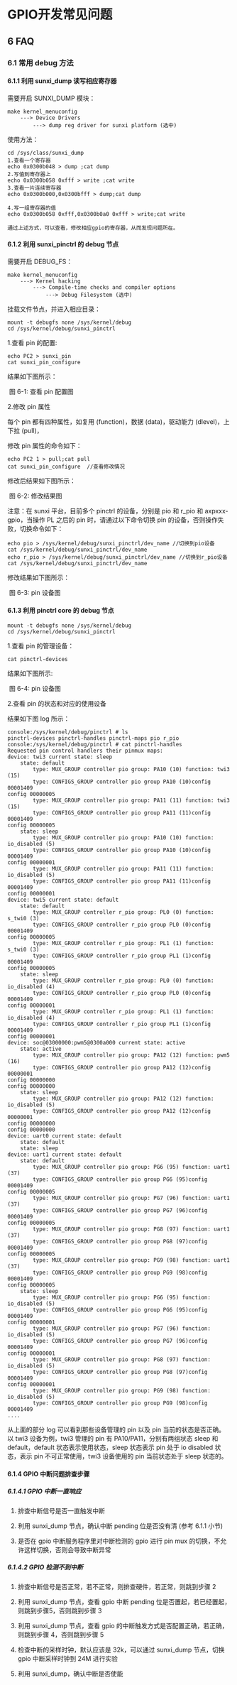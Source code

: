 # GPIO开发常见问题
## 6 FAQ

### 6.1 常用 debug 方法

#### 6.1.1 利用 sunxi_dump 读写相应寄存器

需要开启 SUNXI_DUMP 模块：

```
make kernel_menuconfig
	---> Device Drivers
		---> dump reg driver for sunxi platform (选中)
```

使用方法：

```
cd /sys/class/sunxi_dump
1.查看一个寄存器
echo 0x0300b048 > dump ;cat dump
2.写值到寄存器上
echo 0x0300b058 0xfff > write ;cat write
3.查看一片连续寄存器
echo 0x0300b000,0x0300bfff > dump;cat dump

4.写一组寄存器的值
echo 0x0300b058 0xfff,0x0300b0a0 0xfff > write;cat write

通过上述方式，可以查看，修改相应gpio的寄存器，从而发现问题所在。
```



#### 6.1.2 利用 sunxi_pinctrl 的 debug 节点

需要开启 DEBUG_FS：

```
make kernel_menuconfig
	---> Kernel hacking
		---> Compile-time checks and compiler options
			---> Debug Filesystem (选中)
```

挂载文件节点，并进入相应目录：

```
mount -t debugfs none /sys/kernel/debug
cd /sys/kernel/debug/sunxi_pinctrl
```



1.查看 pin 的配置: 

```
echo PC2 > sunxi_pin
cat sunxi_pin_configure
```

结果如下图所示：



​																	图 6-1: 查看 pin 配置图

2.修改 pin 属性

每个 pin 都有四种属性，如复用 (function)，数据 (data)，驱动能力 (dlevel)，上下拉 (pull)，

修改 pin 属性的命令如下：

```
echo PC2 1 > pull;cat pull
cat sunxi_pin_configure  //查看修改情况
```

修改后结果如下图所示：





​																图 6-2: 修改结果图



注意：在 sunxi 平台，目前多个 pinctrl 的设备，分别是 pio 和 r_pio 和 axpxxx-gpio，当操作 PL 之后的 pin 时，请通过以下命令切换 pin 的设备，否则操作失败，切换命令如下：

```
echo pio > /sys/kernel/debug/sunxi_pinctrl/dev_name //切换到pio设备 
cat /sys/kernel/debug/sunxi_pinctrl/dev_name
echo r_pio > /sys/kernel/debug/sunxi_pinctrl/dev_name //切换到r_pio设备 
cat /sys/kernel/debug/sunxi_pinctrl/dev_name
```

修改结果如下图所示：



​															  图 6-3: pin 设备图



#### 6.1.3 利用 pinctrl core 的 debug 节点

```
mount -t debugfs none /sys/kernel/debug
cd /sys/kernel/debug/sunxi_pinctrl
```

1.查看 pin 的管理设备：

```
cat pinctrl-devices
```

结果如下图所示:





​														图 6-4: pin 设备图	

2.查看 pin 的状态和对应的使用设备

结果如下图 log 所示：

```
console:/sys/kernel/debug/pinctrl # ls
pinctrl-devices pinctrl-handles pinctrl-maps pio r_pio
console:/sys/kernel/debug/pinctrl # cat pinctrl-handles
Requested pin control handlers their pinmux maps:
device: twi3 current state: sleep
	state: default
        type: MUX_GROUP controller pio group: PA10 (10) function: twi3 (15)
        type: CONFIGS_GROUP controller pio group PA10 (10)config 00001409
config 00000005
        type: MUX_GROUP controller pio group: PA11 (11) function: twi3 (15)
        type: CONFIGS_GROUP controller pio group PA11 (11)config 00001409
config 00000005
	state: sleep
        type: MUX_GROUP controller pio group: PA10 (10) function: io_disabled (5)
        type: CONFIGS_GROUP controller pio group PA10 (10)config 00001409
config 00000001
        type: MUX_GROUP controller pio group: PA11 (11) function: io_disabled (5)
        type: CONFIGS_GROUP controller pio group PA11 (11)config 00001409
config 00000001
device: twi5 current state: default
    state: default
        type: MUX_GROUP controller r_pio group: PL0 (0) function: s_twi0 (3)
        type: CONFIGS_GROUP controller r_pio group PL0 (0)config 00001409
config 00000005
        type: MUX_GROUP controller r_pio group: PL1 (1) function: s_twi0 (3)
        type: CONFIGS_GROUP controller r_pio group PL1 (1)config 00001409
config 00000005
	state: sleep
        type: MUX_GROUP controller r_pio group: PL0 (0) function: io_disabled (4)
        type: CONFIGS_GROUP controller r_pio group PL0 (0)config 00001409
config 00000001
        type: MUX_GROUP controller r_pio group: PL1 (1) function: io_disabled (4)
        type: CONFIGS_GROUP controller r_pio group PL1 (1)config 00001409
config 00000001
device: soc@03000000:pwm5@0300a000 current state: active
	state: active
        type: MUX_GROUP controller pio group: PA12 (12) function: pwm5 (16)
        type: CONFIGS_GROUP controller pio group PA12 (12)config 00000001
config 00000000
config 00000000
	state: sleep
        type: MUX_GROUP controller pio group: PA12 (12) function: io_disabled (5)
        type: CONFIGS_GROUP controller pio group PA12 (12)config 00000001
config 00000000
config 00000000
device: uart0 current state: default
	state: default
	state: sleep
device: uart1 current state: default
	state: default
        type: MUX_GROUP controller pio group: PG6 (95) function: uart1 (37)
        type: CONFIGS_GROUP controller pio group PG6 (95)config 00001409
config 00000005
        type: MUX_GROUP controller pio group: PG7 (96) function: uart1 (37)
        type: CONFIGS_GROUP controller pio group PG7 (96)config 00001409
config 00000005
        type: MUX_GROUP controller pio group: PG8 (97) function: uart1 (37)
        type: CONFIGS_GROUP controller pio group PG8 (97)config 00001409
config 00000005
        type: MUX_GROUP controller pio group: PG9 (98) function: uart1 (37)
        type: CONFIGS_GROUP controller pio group PG9 (98)config 00001409
config 00000005
	state: sleep
        type: MUX_GROUP controller pio group: PG6 (95) function: io_disabled (5)
        type: CONFIGS_GROUP controller pio group PG6 (95)config 00001409
config 00000001
        type: MUX_GROUP controller pio group: PG7 (96) function: io_disabled (5)
        type: CONFIGS_GROUP controller pio group PG7 (96)config 00001409
config 00000001
        type: MUX_GROUP controller pio group: PG8 (97) function: io_disabled (5)
        type: CONFIGS_GROUP controller pio group PG8 (97)config 00001409
config 00000001
        type: MUX_GROUP controller pio group: PG9 (98) function: io_disabled (5)
        type: CONFIGS_GROUP controller pio group PG9 (98)config 00001409
....
```

从上面的部分 log 可以看到那些设备管理的 pin 以及 pin 当前的状态是否正确。以 twi3 设备为例，twi3 管理的 pin 有 PA10/PA11，分别有两组状态 sleep 和 default，default 状态表示使用状态，sleep 状态表示 pin 处于 io disabled 状态，表示 pin 不可正常使用，twi3 设备使用的 pin 当前状态处于 sleep 状态的。



#### 6.1.4 GPIO 中断问题排查步骤

##### 6.1.4.1 GPIO 中断一直响应

1. 排查中断信号是否一直触发中断

2. 利用 sunxi_dump 节点，确认中断 pending 位是否没有清 (参考 6.1.1 小节)

3. 是否在 gpio 中断服务程序里对中断检测的 gpio 进行 pin mux 的切换，不允许这样切换，否则会导致中断异常



##### 6.1.4.2 GPIO 检测不到中断

1. 排查中断信号是否正常，若不正常，则排查硬件，若正常，则跳到步骤 2

2. 利用 sunxi_dump 节点，查看 gpio 中断 pending 位是否置起，若已经置起，则跳到步骤5，否则跳到步骤 3

3. 利用 sunxi_dump 节点，查看 gpio 的中断触发方式是否配置正确，若正确，则跳到步骤 4，否则跳到步骤 5

4. 检查中断的采样时钟，默认应该是 32k，可以通过 sunxi_dump 节点，切换 gpio 中断采样时钟到 24M 进行实验

5. 利用 sunxi_dump，确认中断是否使能





